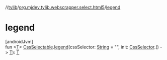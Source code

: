 //[tvlib](../../index.md)/[org.mjdev.tvlib.webscrapper.select.html5](index.md)/[legend](legend.md)

# legend

[androidJvm]\
fun &lt;[T](legend.md)&gt; [CssSelectable](../org.mjdev.tvlib.webscrapper.select/-css-selectable/index.md).[legend](legend.md)(cssSelector: [String](https://kotlinlang.org/api/latest/jvm/stdlib/kotlin/-string/index.html) = &quot;&quot;, init: [CssSelector](../org.mjdev.tvlib.webscrapper.select/-css-selector/index.md).() -&gt; [T](legend.md)): [T](legend.md)
